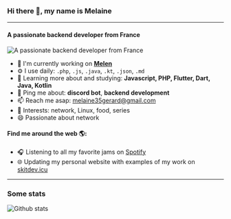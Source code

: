 ### Hi there 👋, my name is Melaine
---

#### A passionate backend developer from France


![A passionate backend developer from France](https://files.skitdev.icu/imgs/banner.png)

- 🏢 I'm currently working on **[Melen](https://gitea.skitdev.icu/SkitDev/Melen)**
- ⚙️ I use daily: `.php`, `.js`, `.java`, `.kt`, `.json`, `.md`
- 🌱 Learning more about and studying: **Javascript, PHP, Flutter, Dart, Java, Kotlin**
- 💬 Ping me about: **discord bot**, **backend development**
- 📫 Reach me asap: [melaine35gerard@gmail.com](mailto:melaine35gerard@gmail.com)
- 💜 Interests: network, Linux, food, series
- 😄 Passionate about network

#### Find me around the web 🌎:
- 🎧 Listening to all my favorite jams on [Spotify](https://open.spotify.com/user/oo77ph4p7hzqpzsnqgxbj79sy?si=1Aa_CiKBSE6s56Pa07IqRA)
- 🌐 Updating my personal website with examples of my work on [skitdev.icu](https://skitdev.icu)

---
### Some stats

![Github stats](https://github-readme-stats.vercel.app/api?username=SkitDev&show_icons=true)
